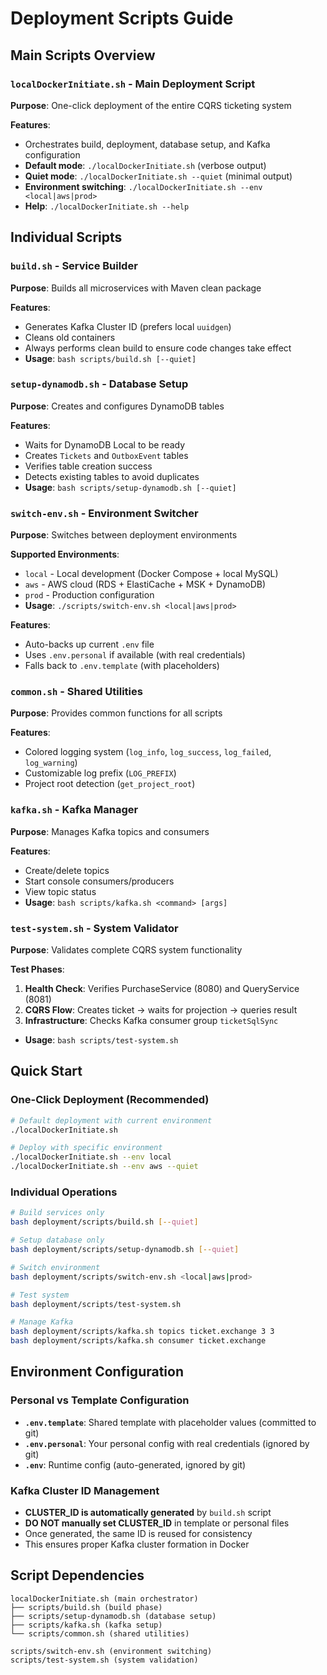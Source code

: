 # Deployment Scripts Guide

## Main Scripts Overview

### `localDockerInitiate.sh` - Main Deployment Script
**Purpose**: One-click deployment of the entire CQRS ticketing system

**Features**:
- Orchestrates build, deployment, database setup, and Kafka configuration
- **Default mode**: `./localDockerInitiate.sh` (verbose output)
- **Quiet mode**: `./localDockerInitiate.sh --quiet` (minimal output)
- **Environment switching**: `./localDockerInitiate.sh --env <local|aws|prod>`
- **Help**: `./localDockerInitiate.sh --help`

## Individual Scripts

### `build.sh` - Service Builder
**Purpose**: Builds all microservices with Maven clean package

**Features**:
- Generates Kafka Cluster ID (prefers local `uuidgen`)
- Cleans old containers
- Always performs clean build to ensure code changes take effect
- **Usage**: `bash scripts/build.sh [--quiet]`

### `setup-dynamodb.sh` - Database Setup
**Purpose**: Creates and configures DynamoDB tables

**Features**:
- Waits for DynamoDB Local to be ready
- Creates `Tickets` and `OutboxEvent` tables
- Verifies table creation success
- Detects existing tables to avoid duplicates
- **Usage**: `bash scripts/setup-dynamodb.sh [--quiet]`

### `switch-env.sh` - Environment Switcher
**Purpose**: Switches between deployment environments

**Supported Environments**:
- `local` - Local development (Docker Compose + local MySQL)
- `aws` - AWS cloud (RDS + ElastiCache + MSK + DynamoDB)
- `prod` - Production configuration
- **Usage**: `./scripts/switch-env.sh <local|aws|prod>`

**Features**:
- Auto-backs up current `.env` file
- Uses `.env.personal` if available (with real credentials)
- Falls back to `.env.template` (with placeholders)

### `common.sh` - Shared Utilities
**Purpose**: Provides common functions for all scripts

**Features**:
- Colored logging system (`log_info`, `log_success`, `log_failed`, `log_warning`)
- Customizable log prefix (`LOG_PREFIX`)
- Project root detection (`get_project_root`)

### `kafka.sh` - Kafka Manager
**Purpose**: Manages Kafka topics and consumers

**Features**:
- Create/delete topics
- Start console consumers/producers
- View topic status
- **Usage**: `bash scripts/kafka.sh <command> [args]`

### `test-system.sh` - System Validator
**Purpose**: Validates complete CQRS system functionality

**Test Phases**:
1. **Health Check**: Verifies PurchaseService (8080) and QueryService (8081)
2. **CQRS Flow**: Creates ticket → waits for projection → queries result
3. **Infrastructure**: Checks Kafka consumer group `ticketSqlSync`
- **Usage**: `bash scripts/test-system.sh`

## Quick Start

### One-Click Deployment (Recommended)
```bash
# Default deployment with current environment
./localDockerInitiate.sh

# Deploy with specific environment
./localDockerInitiate.sh --env local
./localDockerInitiate.sh --env aws --quiet
```

### Individual Operations
```bash
# Build services only
bash deployment/scripts/build.sh [--quiet]

# Setup database only
bash deployment/scripts/setup-dynamodb.sh [--quiet]

# Switch environment
bash deployment/scripts/switch-env.sh <local|aws|prod>

# Test system
bash deployment/scripts/test-system.sh

# Manage Kafka
bash deployment/scripts/kafka.sh topics ticket.exchange 3 3
bash deployment/scripts/kafka.sh consumer ticket.exchange
```

## Environment Configuration

### Personal vs Template Configuration
- **`.env.template`**: Shared template with placeholder values (committed to git)
- **`.env.personal`**: Your personal config with real credentials (ignored by git)
- **`.env`**: Runtime config (auto-generated, ignored by git)

### Kafka Cluster ID Management
- **CLUSTER_ID is automatically generated** by `build.sh` script
- **DO NOT manually set CLUSTER_ID** in template or personal files
- Once generated, the same ID is reused for consistency
- This ensures proper Kafka cluster formation in Docker

## Script Dependencies

```
localDockerInitiate.sh (main orchestrator)
├── scripts/build.sh (build phase)
├── scripts/setup-dynamodb.sh (database setup)
├── scripts/kafka.sh (kafka setup)
└── scripts/common.sh (shared utilities)

scripts/switch-env.sh (environment switching)
scripts/test-system.sh (system validation)
```